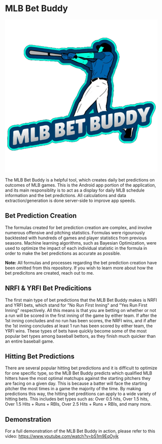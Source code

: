# MLB Bet Buddy
![ScreenShot](bet_buddy_logo.png)

The MLB Bet Buddy is a helpful tool, which creates daily bet predictions on outcomes of MLB games. This is the Android app portion of the application, and its main responsiblity is to act as a display for daily MLB schedule information and the bet predictions. All calculations and data extraction/generation is done server-side to improve app speeds. 

## Bet Prediction Creation
The formulas created for bet prediction creation are complex, and involve numerous offensive and pitching statistics. Formulas were rigourously backtested with hundreds of games and player statistics from previous seasons. Machine learning algorithms, such as Bayesian Optimization, were used to optimize the impact of each individual statistic in the formula in order to make the bet predictions as accurate as possible.

**Note:** All formulas and processes regarding the bet prediction creation have been omitted from this repository. If you wish to learn more about how the bet predicitons are created, reach out to me.

## NRFI & YRFI Bet Predicitions
The first main type of bet predictions that the MLB Bet Buddy makes is NRFI and YRFI bets, which stand for "No Run First Inning" and "Yes Run First Inning" respectively. All this means is that you are betting on whether or not a run will be scored in the first inning of the game by either team. If after the 1st inning concludes and no run has been scores, the NRFI wins, and if after the 1st inning concludes at least 1 run has been scored by either team, the YRFI wins. These types of bets have quickly become some of the most popular bet types among baseball bettors, as they finish much quicker than an entire baseball game.

## Hitting Bet Predictions
There are several popular hitting bet predictions and it is difficult to optimize for one specific type, so the MLB Bet Buddy predicts which qualified MLB hitters have the most optimal matchups against the starting pitchers they are facing on a given day. This is because a batter will face the starting pitcher the most times in a game the majority of the time. By making predictions this way, the hitting bet preditions can apply to a wide variety of hitting bets. This includes bet types such as: Over 0.5 hits, Over 1.5 hits, Over 1.5 Hits + Runs + RBIs, Over 2.5 Hits + Runs + RBIs, and many more.

## Demonstration
For a full demonstration of the MLB Bet Buddy in action, please refer to this video: 
https://www.youtube.com/watch?v=bS1m9EqOyjk
